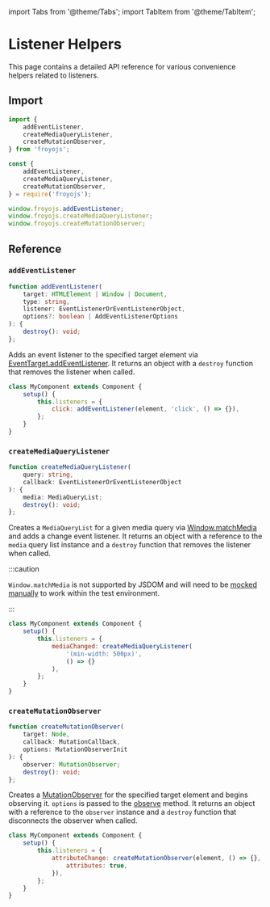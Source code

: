 import Tabs from '@theme/Tabs';
import TabItem from '@theme/TabItem';

# Listener Helpers

This page contains a detailed API reference for various convenience helpers related to listeners.

## Import

<Tabs>
<TabItem value="es6" label="ES6" default>

```js
import {
    addEventListener,
    createMediaQueryListener,
    createMutationObserver,
} from 'froyojs';
```

</TabItem>
<TabItem value="commonjs" label="CommonJS">

```js
const {
    addEventListener,
    createMediaQueryListener,
    createMutationObserver,
} = require('froyojs');
```

</TabItem>
<TabItem value="browser" label="Browser (CDN)">

```js
window.froyojs.addEventListener;
window.froyojs.createMediaQueryListener;
window.froyojs.createMutationObserver;
```

</TabItem>
</Tabs>

## Reference

### `addEventListener`

```ts
function addEventListener(
    target: HTMLElement | Window | Document,
    type: string,
    listener: EventListenerOrEventListenerObject,
    options?: boolean | AddEventListenerOptions
): {
    destroy(): void;
};
```

Adds an event listener to the specified target element via [EventTarget.addEventListener](https://developer.mozilla.org/en-US/docs/Web/API/EventTarget/addEventListener). It returns an object with a `destroy` function that removes the listener when called.

```js
class MyComponent extends Component {
    setup() {
        this.listeners = {
            click: addEventListener(element, 'click', () => {}),
        };
    }
}
```

### `createMediaQueryListener`

```ts
function createMediaQueryListener(
    query: string,
    callback: EventListenerOrEventListenerObject
): {
    media: MediaQueryList;
    destroy(): void;
};
```

Creates a `MediaQueryList` for a given media query via [Window.matchMedia](https://developer.mozilla.org/en-US/docs/Web/API/Window/matchMedia) and adds a change event listener. It returns an object with a reference to the `media` query list instance and a `destroy` function that removes the listener when called.

:::caution

`Window.matchMedia` is not supported by JSDOM and will need to be [mocked manually](https://jestjs.io/docs/26.x/manual-mocks#mocking-methods-which-are-not-implemented-in-jsdom) to work within the test environment.

:::

```js
class MyComponent extends Component {
    setup() {
        this.listeners = {
            mediaChanged: createMediaQueryListener(
                '(min-width: 500px)',
                () => {}
            ),
        };
    }
}
```

### `createMutationObserver`

```ts
function createMutationObserver(
    target: Node,
    callback: MutationCallback,
    options: MutationObserverInit
): {
    observer: MutationObserver;
    destroy(): void;
};
```

Creates a [MutationObserver](https://developer.mozilla.org/en-US/docs/Web/API/MutationObserver) for the specified target element and begins observing it. `options` is passed to the [observe](https://developer.mozilla.org/en-US/docs/Web/API/MutationObserver/observe) method. It returns an object with a reference to the `observer` instance and a `destroy` function that disconnects the observer when called.

```js
class MyComponent extends Component {
    setup() {
        this.listeners = {
            attributeChange: createMutationObserver(element, () => {}, {
                attributes: true,
            }),
        };
    }
}
```
